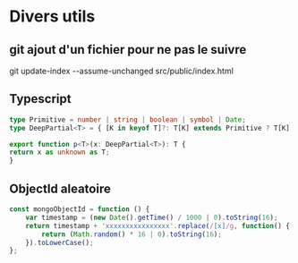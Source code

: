 # Divers utils

## git ajout d'un fichier pour ne pas le suivre

git update-index --assume-unchanged src/public/index.html

## Typescript

```ts
type Primitive = number | string | boolean | symbol | Date;
type DeepPartial<T> = { [K in keyof T]?: T[K] extends Primitive ? T[K] : DeepPartial<T[K]> };

export function p<T>(x: DeepPartial<T>): T {
return x as unknown as T;
}
```

## ObjectId aleatoire

```js
const mongoObjectId = function () {
    var timestamp = (new Date().getTime() / 1000 | 0).toString(16);
    return timestamp + 'xxxxxxxxxxxxxxxx'.replace(/[x]/g, function() {
        return (Math.random() * 16 | 0).toString(16);
    }).toLowerCase();
};
```